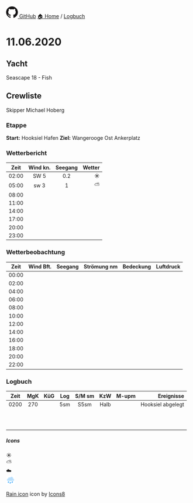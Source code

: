 [![GitHub logo](../images/GitHub-Mark-32px.png) GitHub](../README.md) [:house: Home](https://github.com/atlanticOceanDE/segeln) / [Logbuch](../Logbuch)

# 11.06.2020

## Yacht 
Seascape 18 - Fish

## Crewliste
Skipper Michael Hoberg  

### Etappe
**Start:** Hooksiel Hafen
**Ziel:** Wangerooge Ost Ankerplatz

### Wetterbericht
| Zeit   | Wind kn.    | Seegang   | Wetter   |
| ------ |:-----------:|:---------:| --------:|  
| 02:00  | SW 5 | 0.2 | :sunny: |
| 05:00  | sw 3 | 1 | :partly_sunny: |
| 08:00  |  |  |  |
| 11:00  |  |  |  |
| 14:00  |  |  |  |
| 17:00  |  |  |  |
| 20:00  |  |  |  |
| 23:00  |  |  |  |


### Wetterbeobachtung
| Zeit   | Wind Bft.   | Seegang   | Strömung nm   | Bedeckung   | Luftdruck   |   
| ------ |:-----------:|:---------:|:-------------:|:-----------:| -----------:|   
| 00:00  |  |  |  |  |  |
| 02:00  |  |  |  |  |  |
| 04:00  |  |  |  |  |  |
| 06:00  |  |  |  |  |  |
| 08:00  |  |  |  |  |  |
| 10:00  |  |  |  |  |  |
| 12:00  |  |  |  |  |  |
| 14:00  |  |  |  |  |  |
| 16:00  |  |  |  |  |  |
| 18:00  |  |  |  |  |  |
| 20:00  |  |  |  |  |  |
| 22:00  |  |  |  |  |  |


### Logbuch
| Zeit   | MgK   | KüG   | Log   | S/M sm   | KzW   | M-upm   | Ereignisse   |   
| ------ |:-----:|:-----:|:-----:|:--------:|:-----:|:-------:| ------------:|   
|  0200|  270|  |  5sm|  S5sm|  Halb|  | Hooksiel abgelegt |
|  |  |  |  |  |  |  |  |
|  |  |  |  |  |  |  |  |
|  |  |  |  |  |  |  |  |
|  |  |  |  |  |  |  |  |
|  |  |  |  |  |  |  |  |
|  |  |  |  |  |  |  |  |
|  |  |  |  |  |  |  |  |
|  |  |  |  |  |  |  |  |
|  |  |  |  |  |  |  |  |
|  |  |  |  |  |  |  |  |
|  |  |  |  |  |  |  |  |


##### Icons
:sunny:  
:partly_sunny:  
:cloud:  
![rain icon](../images/icons8-rain-32.png)

<a target="_blank" href="https://icons8.com/icons/set/rain">Rain icon</a> icon by <a target="_blank" href="https://icons8.com">Icons8</a> 
